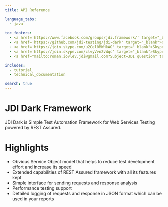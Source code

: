 ```yaml
---
title: API Reference

language_tabs:
  - java
  
toc_footers:
  - <a href='https://www.facebook.com/groups/jdi.framework/' target="_blank">Facebook</a>
  - <a href='https://github.com/jdi-testing/jdi-dark' target="_blank">Github</a>
  - <a href='https://join.skype.com/u2Cel0MWHkAO' target="_blank">Skype EN</a>
  - <a href='https://join.skype.com/clvyVvnZvWqc' target="_blank">Skype RU</a>
  - <a href="mailto:roman.iovlev.jdi@gmail.com?Subject=JDI question" target="_blank">Send Mail</a>

includes:
  - tutorial
  - technical_documentation

search: true
---
```


# JDI Dark Framework
JDI Dark is Simple Test Automation Framework for Web Services Testing powered by REST Assured.

# Highlights
 - Obvious Service Object model that helps to reduce test development effort and increase its speed
 - Extended capabilities of REST Assured framework with all its features kept
 - Simple interface for sending requests and response analysis
 - Performance testing support
 - Detailed logging of requests and response in JSON format which can be used in your reports
